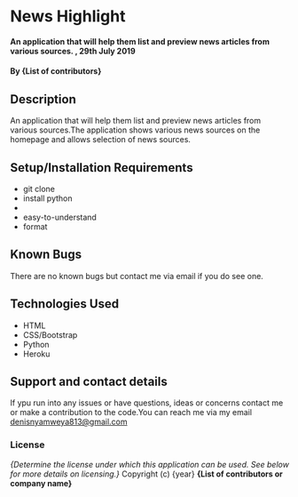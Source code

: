 # News Highlight
#### An application that will help them list and preview news articles from various sources. , 29th July 2019
#### By **{List of contributors}**
## Description
 An application that will help them list and preview news articles from various sources.The application shows various news sources on the homepage and allows selection of news sources.
## Setup/Installation Requirements
* git clone 
* install python
* 
* easy-to-understand
* format
## Known Bugs
There are no known bugs but contact me via email if you do see one.
## Technologies Used
* HTML 
* CSS/Bootstrap
* Python 
* Heroku
## Support and contact details
If ypu run into any issues or have questions, ideas or concerns contact me or make a contribution to the code.You can reach me via my email denisnyamweya813@gmail.com
### License
*{Determine the license under which this application can be used.  See below for more details on licensing.}*
Copyright (c) {year} **{List of contributors or company name}**